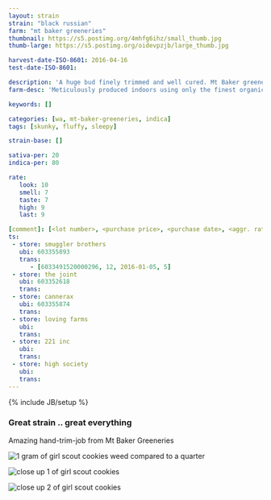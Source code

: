 ```yaml
---
layout: strain
strain: "black russian"
farm: "mt baker greeneries"
thumbnail: https://s5.postimg.org/4mhfg6ihz/small_thumb.jpg
thumb-large: https://s5.postimg.org/oidevpzjb/large_thumb.jpg

harvest-date-ISO-8601: 2016-04-16
test-date-ISO-8601: 

description: 'A huge bud finely trimmed and well cured. Mt Baker greeneries does it again.'
farm-desc: 'Meticulously produced indoors using only the finest organic soild nutrients and supplements. Always hand trimmed and pesticide free.'

keywords: []

categories: [wa, mt-baker-greeneries, indica]
tags: [skunky, fluffy, sleepy]

strain-base: []

sativa-per: 20
indica-per: 80

rate:
   look: 10 
   smell: 7
   taste: 7
   high: 9
   last: 9

[comment]: [<lot number>, <purchase price>, <purchase date>, <aggr. rating (of 5)>]
ts: 
 - store: smuggler brothers
   ubi: 603355893
   trans: 
      - [6033491520000296, 12, 2016-01-05, 5]
 - store: the joint
   ubi: 603352618
   trans: 
 - store: cannerax
   ubi: 603355874
   trans: 
 - store: loving farms
   ubi: 
   trans: 
 - store: 221 inc
   ubi: 
   trans: 
 - store: high society
   ubi: 
   trans: 
---
```

{% include JB/setup %}

### Great strain .. great everything

Amazing hand-trim-job from Mt Baker Greeneries

![1 gram of girl scout cookies weed compared to a quarter](https://s5.postimg.org/l50kv9gkj/1_gram_compare.jpg)

![close up 1 of girl scout cookies](https://s5.postimg.org/fko3kmhpf/close_up.jpg)

![close up 2 of girl scout cookies](https://s5.postimg.org/iq8pau0bn/close_up_3.jpg)

